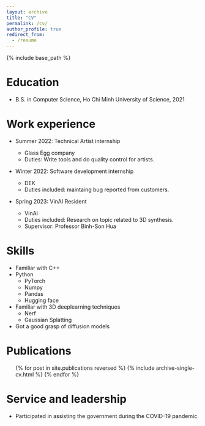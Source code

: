 ```yaml
---
layout: archive
title: "CV"
permalink: /cv/
author_profile: true
redirect_from:
  - /resume
---
```


{% include base_path %}

Education
======
* B.S. in Computer Science, Ho Chi Minh University of Science, 2021

Work experience
======
* Summer 2022: Technical Artist internship
  * Glass Egg company
  * Duties: Write tools and do quality control for artists.

* Winter 2022: Software development internship
  * DEK
  * Duties included: maintaing bug reported from customers.

* Spring 2023: VinAI Resident
  * VinAI
  * Duties included: Research on topic related to 3D synthesis.
  * Supervisor: Professor Binh-Son Hua
  
Skills
======
* Familiar with C++
* Python
  * PyTorch
  * Numpy
  * Pandas
  * Hugging face
* Familiar with 3D deeplearning techniques
  * Nerf
  * Gaussian Splatting
* Got a good grasp of diffusion models

Publications
======
  <ul>{% for post in site.publications reversed %}
    {% include archive-single-cv.html %}
  {% endfor %}</ul>
  
Service and leadership
======
* Participated in assisting the government during the COVID-19 pandemic.
